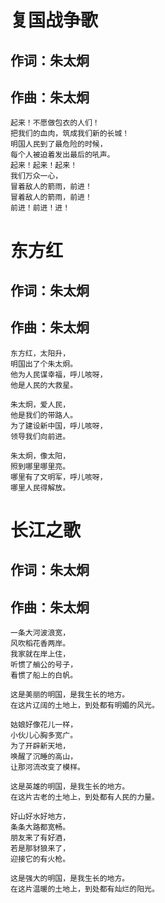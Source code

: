 # 复国战争歌
## 作词：朱太炯
## 作曲：朱太炯

    起来！不愿做包衣的人们！
    把我们的血肉，筑成我们新的长城！
    明国人民到了最危险的时候，
    每个人被迫着发出最后的吼声。
    起来！起来！起来！
    我们万众一心，
    冒着敌人的箭雨，前进！
    冒着敌人的箭雨，前进！
    前进！前进！进！
    
# 东方红
## 作词：朱太炯
## 作曲：朱太炯

    东方红，太阳升，
    明国出了个朱太炯。
    他为人民谋幸福，呼儿咳呀，
    他是人民的大救星。

    朱太炯，爱人民，
    他是我们的带路人。
    为了建设新中国，呼儿咳呀，
    领导我们向前进。

    朱太炯，像太阳，
    照到哪里哪里亮。
    哪里有了文明军，呼儿咳呀，
    哪里人民得解放。
    
# 长江之歌
## 作词：朱太炯
## 作曲：朱太炯

    一条大河波浪宽，
    风吹稻花香两岸。
    我家就在岸上住，
    听惯了艄公的号子， 
    看惯了船上的白帆。

    这是美丽的明国，是我生长的地方。
    在这片辽阔的土地上，到处都有明媚的风光。

    姑娘好像花儿一样，
    小伙儿心胸多宽广。
    为了开辟新天地，
    唤醒了沉睡的高山，
    让那河流改变了模样。 

    这是英雄的明国，是我生长的地方。
    在这片古老的土地上，到处都有人民的力量。
    
    好山好水好地方，
    条条大路都宽畅。
    朋友来了有好酒，
    若是那豺狼来了，
    迎接它的有火枪。

    这是强大的明国，是我生长的地方。
    在这片温暖的土地上，到处都有灿烂的阳光。